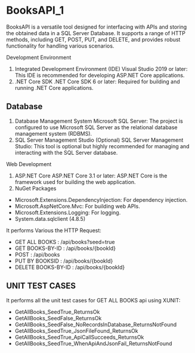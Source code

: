 # BooksAPI_1
BooksAPI is a versatile tool designed for interfacing with APIs and storing the obtained data in a SQL Server Database. It supports a range of HTTP methods, including GET, POST, PUT, and DELETE, and provides robust functionality for handling various scenarios.

Development Environment
1. Integrated Development Environment (IDE)
Visual Studio 2019 or later: This IDE is recommended for developing ASP.NET Core applications.
2. .NET Core SDK
.NET Core SDK 6 or later: Required for building and running .NET Core applications.

<h2>Database</h2>

1. Database Management System
Microsoft SQL Server: The project is configured to use Microsoft SQL Server as the relational database management system (RDBMS).
2. SQL Server Management Studio (Optional)
SQL Server Management Studio: This tool is optional but highly recommended for managing and interacting with the SQL Server database.


Web Development

1. ASP.NET Core
ASP.NET Core 3.1 or later: ASP.NET Core is the framework used for building the web application.
2. NuGet Packages
- Microsoft.Extensions.DependencyInjection: For dependency injection.
- Microsoft.AspNetCore.Mvc: For building web APIs.
- Microsoft.Extensions.Logging: For logging.
- System.data.sqlclient (4.8.5)


It performs Various the HTTP Request:

- GET ALL BOOKS : /api/books?seed=true
- GET BOOKS-BY-ID : /api/books/{bookId}
- POST : /api/books
- PUT BY BOOKSID : /api/books/{bookId}
- DELETE BOOKS-BY-ID : /api/books/{bookId}

<h2> UNIT TEST CASES</h2>

It performs all the unit test cases for GET ALL BOOKS api using XUNIT:

- GetAllBooks_SeedTrue_ReturnsOk
- GetAllBooks_SeedFalse_ReturnsOk
- GetAllBooks_SeedFalse_NoRecordsInDatabase_ReturnsNotFound
- GetAllBooks_SeedTrue_JsonFileFound_ReturnsOk
- GetAllBooks_SeedTrue_ApiCallSucceeds_ReturnsOk
- GetAllBooks_SeedTrue_WhenApiAndJsonFail_ReturnsNotFound

 
